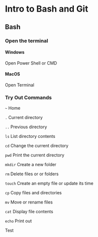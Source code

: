# Intro to Bash and Git





## Bash



### Open the terminal

#### Windows

Open Power Shell or CMD

#### MacOS

Open Terminal



### Try Out Commands

`~`		  Home

`.`		  Current directory

`..`		Previous directory

`ls`		List directory contents

`cd`		Change the current directory

`pwd`	      Print the current directory

`mkdir`	  Create a new folder

`rm`		Delete files or or folders 

`touch`	  Create an empty file or update its time

`cp`		Copy files and directories

`mv`		Move or rename files

`cat`	      Display file contents

`echo`	    Print out



Test